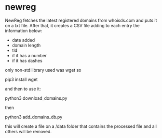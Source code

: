 # newreg

NewReg fetches the latest registered domains from whoisds.com and puts it on a txt file. 
After that, it creates a CSV file adding to each entry the information below: 

- date added
- domain length
- tld
- if it has a number 
- if it has dashes

only non-std library used was wget so

pip3 install wget 

and then to use it: 

python3 download_domains.py

then

python3 add_domains_db.py

this will create a file on a /data folder that contains the processed file and all others will be removed. 
